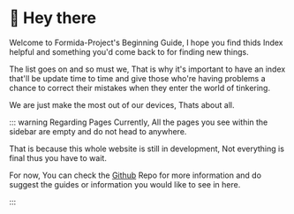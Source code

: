 # 👋 Hey there

Welcome to Formida-Project's Beginning Guide, I hope you find thids Index helpful and something you'd come back to for finding new things.

The list goes on and so must we, That is why it's important to have an index that'll be update time to time and give those who're having problems a chance to correct their mistakes when they enter the world of tinkering.

We are just make the most out of our devices, Thats about all.

::: warning Regarding Pages
Currently, All the pages you see within the sidebar are empty and do not head to anywhere.

That is because this whole website is still in development, Not everything is final thus you have to wait.

For now, You can check the [Github](https://github.com/Tarfist/Formida-Project) Repo for more information and do suggest the guides or information you would like to see in here.

:::
